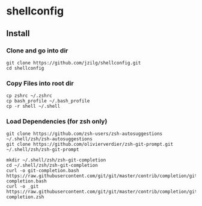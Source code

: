 # shellconfig

## Install

### Clone and go into dir
```
git clone https://github.com/jzilg/shellconfig.git
cd shellconfig
```
### Copy Files into root dir 
```
cp zshrc ~/.zshrc
cp bash_profile ~/.bash_profile
cp -r shell ~/.shell
```
### Load Dependencies (for zsh only)
```
git clone https://github.com/zsh-users/zsh-autosuggestions ~/.shell/zsh/zsh-autosuggestions
git clone https://github.com/olivierverdier/zsh-git-prompt.git ~/.shell/zsh/zsh-git-prompt

mkdir ~/.shell/zsh/zsh-git-completion
cd ~/.shell/zsh/zsh-git-completion
curl -o git-completion.bash https://raw.githubusercontent.com/git/git/master/contrib/completion/git-completion.bash
curl -o _git https://raw.githubusercontent.com/git/git/master/contrib/completion/git-completion.zsh
```
